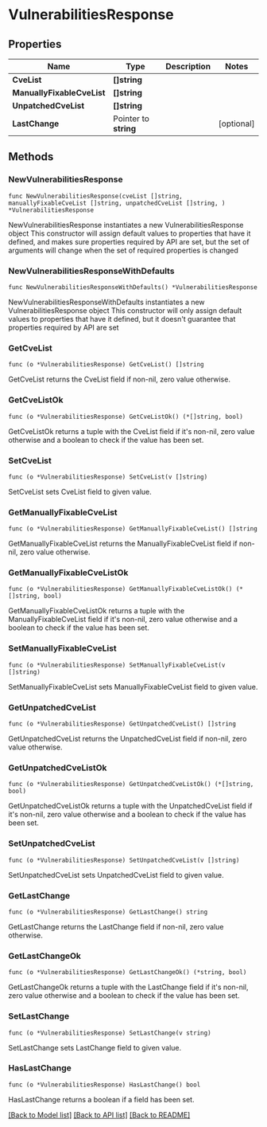 # VulnerabilitiesResponse

## Properties

Name | Type | Description | Notes
------------ | ------------- | ------------- | -------------
**CveList** | **[]string** |  | 
**ManuallyFixableCveList** | **[]string** |  | 
**UnpatchedCveList** | **[]string** |  | 
**LastChange** | Pointer to **string** |  | [optional] 

## Methods

### NewVulnerabilitiesResponse

`func NewVulnerabilitiesResponse(cveList []string, manuallyFixableCveList []string, unpatchedCveList []string, ) *VulnerabilitiesResponse`

NewVulnerabilitiesResponse instantiates a new VulnerabilitiesResponse object
This constructor will assign default values to properties that have it defined,
and makes sure properties required by API are set, but the set of arguments
will change when the set of required properties is changed

### NewVulnerabilitiesResponseWithDefaults

`func NewVulnerabilitiesResponseWithDefaults() *VulnerabilitiesResponse`

NewVulnerabilitiesResponseWithDefaults instantiates a new VulnerabilitiesResponse object
This constructor will only assign default values to properties that have it defined,
but it doesn't guarantee that properties required by API are set

### GetCveList

`func (o *VulnerabilitiesResponse) GetCveList() []string`

GetCveList returns the CveList field if non-nil, zero value otherwise.

### GetCveListOk

`func (o *VulnerabilitiesResponse) GetCveListOk() (*[]string, bool)`

GetCveListOk returns a tuple with the CveList field if it's non-nil, zero value otherwise
and a boolean to check if the value has been set.

### SetCveList

`func (o *VulnerabilitiesResponse) SetCveList(v []string)`

SetCveList sets CveList field to given value.


### GetManuallyFixableCveList

`func (o *VulnerabilitiesResponse) GetManuallyFixableCveList() []string`

GetManuallyFixableCveList returns the ManuallyFixableCveList field if non-nil, zero value otherwise.

### GetManuallyFixableCveListOk

`func (o *VulnerabilitiesResponse) GetManuallyFixableCveListOk() (*[]string, bool)`

GetManuallyFixableCveListOk returns a tuple with the ManuallyFixableCveList field if it's non-nil, zero value otherwise
and a boolean to check if the value has been set.

### SetManuallyFixableCveList

`func (o *VulnerabilitiesResponse) SetManuallyFixableCveList(v []string)`

SetManuallyFixableCveList sets ManuallyFixableCveList field to given value.


### GetUnpatchedCveList

`func (o *VulnerabilitiesResponse) GetUnpatchedCveList() []string`

GetUnpatchedCveList returns the UnpatchedCveList field if non-nil, zero value otherwise.

### GetUnpatchedCveListOk

`func (o *VulnerabilitiesResponse) GetUnpatchedCveListOk() (*[]string, bool)`

GetUnpatchedCveListOk returns a tuple with the UnpatchedCveList field if it's non-nil, zero value otherwise
and a boolean to check if the value has been set.

### SetUnpatchedCveList

`func (o *VulnerabilitiesResponse) SetUnpatchedCveList(v []string)`

SetUnpatchedCveList sets UnpatchedCveList field to given value.


### GetLastChange

`func (o *VulnerabilitiesResponse) GetLastChange() string`

GetLastChange returns the LastChange field if non-nil, zero value otherwise.

### GetLastChangeOk

`func (o *VulnerabilitiesResponse) GetLastChangeOk() (*string, bool)`

GetLastChangeOk returns a tuple with the LastChange field if it's non-nil, zero value otherwise
and a boolean to check if the value has been set.

### SetLastChange

`func (o *VulnerabilitiesResponse) SetLastChange(v string)`

SetLastChange sets LastChange field to given value.

### HasLastChange

`func (o *VulnerabilitiesResponse) HasLastChange() bool`

HasLastChange returns a boolean if a field has been set.


[[Back to Model list]](../README.md#documentation-for-models) [[Back to API list]](../README.md#documentation-for-api-endpoints) [[Back to README]](../README.md)


